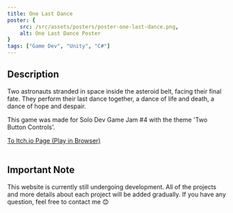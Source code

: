 ```yaml
---
title: One Last Dance
poster: {
    src: /src/assets/posters/poster-one-last-dance.png,
    alt: One Last Dance Poster
}
tags: ["Game Dev", "Unity", "C#"]
---
```

## Description
Two astronauts stranded in space inside the asteroid belt, facing their final fate. They perform their last dance together, a dance of life and death, a dance of hope and despair.

This game was made for Solo Dev Game Jam #4 with the theme 'Two Button Controls'.

<a href="https://moonawar.itch.io/one-last-dance" target="_blank" rel="noopener noreferrer">To Itch.io Page (Play in Browser)</a><br><br>

## Important Note
This website is currently still undergoing development. All of the projects and more details about each project will be added gradually. If you have any question, feel free to contact me 😊